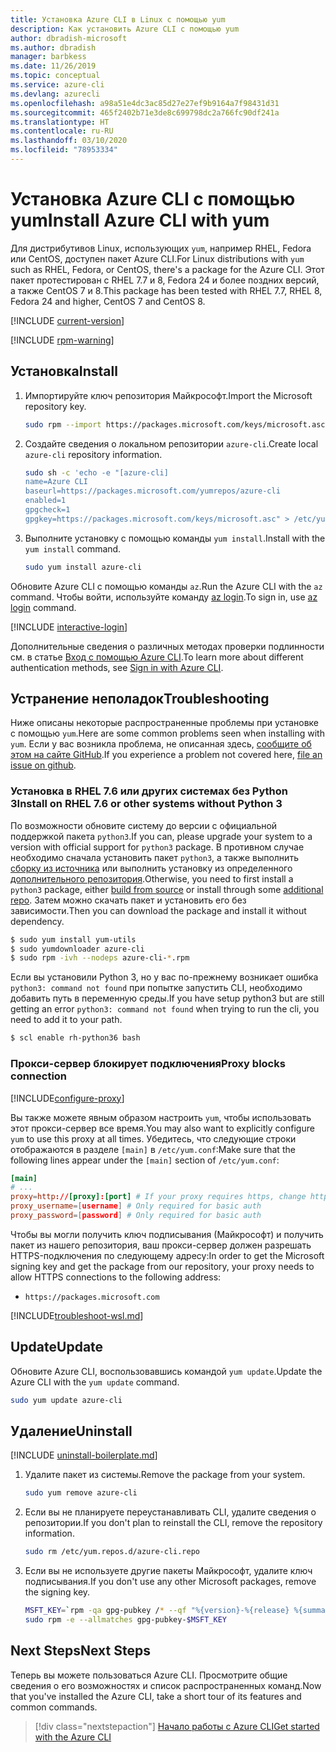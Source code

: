 ```yaml
---
title: Установка Azure CLI в Linux с помощью yum
description: Как установить Azure CLI с помощью yum
author: dbradish-microsoft
ms.author: dbradish
manager: barbkess
ms.date: 11/26/2019
ms.topic: conceptual
ms.service: azure-cli
ms.devlang: azurecli
ms.openlocfilehash: a98a51e4dc3ac85d27e27ef9b9164a7f98431d31
ms.sourcegitcommit: 465f2402b71e3de8c699798dc2a766fc90df241a
ms.translationtype: HT
ms.contentlocale: ru-RU
ms.lasthandoff: 03/10/2020
ms.locfileid: "78953334"
---
```

# <a name="install-azure-cli-with-yum"></a><span data-ttu-id="d1a6c-103">Установка Azure CLI с помощью yum</span><span class="sxs-lookup"><span data-stu-id="d1a6c-103">Install Azure CLI with yum</span></span>

<span data-ttu-id="d1a6c-104">Для дистрибутивов Linux, использующих `yum`, например RHEL, Fedora или CentOS, доступен пакет Azure CLI.</span><span class="sxs-lookup"><span data-stu-id="d1a6c-104">For Linux distributions with `yum` such as RHEL, Fedora, or CentOS, there's a package for the Azure CLI.</span></span> <span data-ttu-id="d1a6c-105">Этот пакет протестирован с RHEL 7.7 и 8, Fedora 24 и более поздних версий, а также CentOS 7 и 8.</span><span class="sxs-lookup"><span data-stu-id="d1a6c-105">This package has been tested with RHEL 7.7, RHEL 8, Fedora 24 and higher, CentOS 7 and CentOS 8.</span></span>

[!INCLUDE [current-version](includes/current-version.md)]

[!INCLUDE [rpm-warning](includes/rpm-warning.md)]

## <a name="install"></a><span data-ttu-id="d1a6c-106">Установка</span><span class="sxs-lookup"><span data-stu-id="d1a6c-106">Install</span></span>

1. <span data-ttu-id="d1a6c-107">Импортируйте ключ репозитория Майкрософт.</span><span class="sxs-lookup"><span data-stu-id="d1a6c-107">Import the Microsoft repository key.</span></span>

   ```bash
   sudo rpm --import https://packages.microsoft.com/keys/microsoft.asc
   ```

2. <span data-ttu-id="d1a6c-108">Создайте сведения о локальном репозитории `azure-cli`.</span><span class="sxs-lookup"><span data-stu-id="d1a6c-108">Create local `azure-cli` repository information.</span></span>

   ```bash
   sudo sh -c 'echo -e "[azure-cli]
   name=Azure CLI
   baseurl=https://packages.microsoft.com/yumrepos/azure-cli
   enabled=1
   gpgcheck=1
   gpgkey=https://packages.microsoft.com/keys/microsoft.asc" > /etc/yum.repos.d/azure-cli.repo'
   ```

3. <span data-ttu-id="d1a6c-109">Выполните установку с помощью команды `yum install`.</span><span class="sxs-lookup"><span data-stu-id="d1a6c-109">Install with the `yum install` command.</span></span>

   ```bash
   sudo yum install azure-cli
   ```

<span data-ttu-id="d1a6c-110">Обновите Azure CLI с помощью команды `az`.</span><span class="sxs-lookup"><span data-stu-id="d1a6c-110">Run the Azure CLI with the `az` command.</span></span> <span data-ttu-id="d1a6c-111">Чтобы войти, используйте команду [az login](/cli/azure/reference-index#az-login).</span><span class="sxs-lookup"><span data-stu-id="d1a6c-111">To sign in, use [az login](/cli/azure/reference-index#az-login) command.</span></span>

[!INCLUDE [interactive-login](includes/interactive-login.md)]

<span data-ttu-id="d1a6c-112">Дополнительные сведения о различных методах проверки подлинности см. в статье [Вход с помощью Azure CLI](authenticate-azure-cli.md).</span><span class="sxs-lookup"><span data-stu-id="d1a6c-112">To learn more about different authentication methods, see [Sign in with Azure CLI](authenticate-azure-cli.md).</span></span>

## <a name="troubleshooting"></a><span data-ttu-id="d1a6c-113">Устранение неполадок</span><span class="sxs-lookup"><span data-stu-id="d1a6c-113">Troubleshooting</span></span>

<span data-ttu-id="d1a6c-114">Ниже описаны некоторые распространенные проблемы при установке с помощью `yum`.</span><span class="sxs-lookup"><span data-stu-id="d1a6c-114">Here are some common problems seen when installing with `yum`.</span></span> <span data-ttu-id="d1a6c-115">Если у вас возникла проблема, не описанная здесь, [сообщите об этом на сайте GitHub](https://github.com/Azure/azure-cli/issues).</span><span class="sxs-lookup"><span data-stu-id="d1a6c-115">If you experience a problem not covered here, [file an issue on github](https://github.com/Azure/azure-cli/issues).</span></span>

### <a name="install-on-rhel-76-or-other-systems-without-python-3"></a><span data-ttu-id="d1a6c-116">Установка в RHEL 7.6 или других системах без Python 3</span><span class="sxs-lookup"><span data-stu-id="d1a6c-116">Install on RHEL 7.6 or other systems without Python 3</span></span>

<span data-ttu-id="d1a6c-117">По возможности обновите систему до версии с официальной поддержкой пакета `python3`.</span><span class="sxs-lookup"><span data-stu-id="d1a6c-117">If you can, please upgrade your system to a version with official support for `python3` package.</span></span> <span data-ttu-id="d1a6c-118">В противном случае необходимо сначала установить пакет `python3`, а также выполнить [сборку из источника](https://github.com/linux-on-ibm-z/docs/wiki/Building-Python-3.6.x) или выполнить установку из определенного [дополнительного репозитория](https://developers.redhat.com/blog/2018/08/13/install-python3-rhel/).</span><span class="sxs-lookup"><span data-stu-id="d1a6c-118">Otherwise, you need to first install a `python3` package, either [build from source](https://github.com/linux-on-ibm-z/docs/wiki/Building-Python-3.6.x) or install through some [additional repo](https://developers.redhat.com/blog/2018/08/13/install-python3-rhel/).</span></span> <span data-ttu-id="d1a6c-119">Затем можно скачать пакет и установить его без зависимости.</span><span class="sxs-lookup"><span data-stu-id="d1a6c-119">Then you can download the package and install it without dependency.</span></span>
```bash
$ sudo yum install yum-utils
$ sudo yumdownloader azure-cli
$ sudo rpm -ivh --nodeps azure-cli-*.rpm
```

<span data-ttu-id="d1a6c-120">Если вы установили Python 3, но у вас по-прежнему возникает ошибка `python3: command not found` при попытке запустить CLI, необходимо добавить путь в переменную среды.</span><span class="sxs-lookup"><span data-stu-id="d1a6c-120">If you have setup python3 but are still getting an error `python3: command not found` when trying to run the cli, you need to add it to your path.</span></span>
```bash
$ scl enable rh-python36 bash
```

### <a name="proxy-blocks-connection"></a><span data-ttu-id="d1a6c-121">Прокси-сервер блокирует подключения</span><span class="sxs-lookup"><span data-stu-id="d1a6c-121">Proxy blocks connection</span></span>

[!INCLUDE[configure-proxy](includes/configure-proxy.md)]

<span data-ttu-id="d1a6c-122">Вы также можете явным образом настроить `yum`, чтобы использовать этот прокси-сервер все время.</span><span class="sxs-lookup"><span data-stu-id="d1a6c-122">You may also want to explicitly configure `yum` to use this proxy at all times.</span></span> <span data-ttu-id="d1a6c-123">Убедитесь, что следующие строки отображаются в разделе `[main]` в `/etc/yum.conf`:</span><span class="sxs-lookup"><span data-stu-id="d1a6c-123">Make sure that the following lines appear under the `[main]` section of `/etc/yum.conf`:</span></span>

```yum.conf
[main]
# ...
proxy=http://[proxy]:[port] # If your proxy requires https, change http->https
proxy_username=[username] # Only required for basic auth
proxy_password=[password] # Only required for basic auth
```

<span data-ttu-id="d1a6c-124">Чтобы вы могли получить ключ подписывания (Майкрософт) и получить пакет из нашего репозитория, ваш прокси-сервер должен разрешать HTTPS-подключения по следующему адресу:</span><span class="sxs-lookup"><span data-stu-id="d1a6c-124">In order to get the Microsoft signing key and get the package from our repository, your proxy needs to allow HTTPS connections to the following address:</span></span>

* `https://packages.microsoft.com`

[!INCLUDE[troubleshoot-wsl.md](includes/troubleshoot-wsl.md)]

## <a name="update"></a><span data-ttu-id="d1a6c-125">Update</span><span class="sxs-lookup"><span data-stu-id="d1a6c-125">Update</span></span>

<span data-ttu-id="d1a6c-126">Обновите Azure CLI, воспользовавшись командой `yum update`.</span><span class="sxs-lookup"><span data-stu-id="d1a6c-126">Update the Azure CLI with the `yum update` command.</span></span>

```bash
sudo yum update azure-cli
```

## <a name="uninstall"></a><span data-ttu-id="d1a6c-127">Удаление</span><span class="sxs-lookup"><span data-stu-id="d1a6c-127">Uninstall</span></span>

[!INCLUDE [uninstall-boilerplate.md](includes/uninstall-boilerplate.md)]

1. <span data-ttu-id="d1a6c-128">Удалите пакет из системы.</span><span class="sxs-lookup"><span data-stu-id="d1a6c-128">Remove the package from your system.</span></span>

   ```bash
   sudo yum remove azure-cli
   ```

2. <span data-ttu-id="d1a6c-129">Если вы не планируете переустанавливать CLI, удалите сведения о репозитории.</span><span class="sxs-lookup"><span data-stu-id="d1a6c-129">If you don't plan to reinstall the CLI, remove the repository information.</span></span>

   ```bash
   sudo rm /etc/yum.repos.d/azure-cli.repo
   ```

3. <span data-ttu-id="d1a6c-130">Если вы не используете другие пакеты Майкрософт, удалите ключ подписывания.</span><span class="sxs-lookup"><span data-stu-id="d1a6c-130">If you don't use any other Microsoft packages, remove the signing key.</span></span>

   ```bash
   MSFT_KEY=`rpm -qa gpg-pubkey /* --qf "%{version}-%{release} %{summary}\n" | grep Microsoft | awk '{print $1}'`
   sudo rpm -e --allmatches gpg-pubkey-$MSFT_KEY
   ```

## <a name="next-steps"></a><span data-ttu-id="d1a6c-131">Next Steps</span><span class="sxs-lookup"><span data-stu-id="d1a6c-131">Next Steps</span></span>

<span data-ttu-id="d1a6c-132">Теперь вы можете пользоваться Azure CLI. Просмотрите общие сведения о его возможностях и список распространенных команд.</span><span class="sxs-lookup"><span data-stu-id="d1a6c-132">Now that you've installed the Azure CLI, take a short tour of its features and common commands.</span></span>

> [!div class="nextstepaction"]
> [<span data-ttu-id="d1a6c-133">Начало работы с Azure CLI</span><span class="sxs-lookup"><span data-stu-id="d1a6c-133">Get started with the Azure CLI</span></span>](get-started-with-azure-cli.md)
